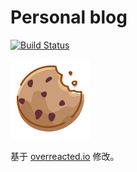 # Personal blog

[![Build Status](https://travis-ci.org/XueSeason/xnix.me.svg?branch=master)](https://travis-ci.org/XueSeason/xnix.me)

[![Logo](./src/assets/icon.png)](https://xnix.me)

基于 [overreacted.io](https://overreacted.io/) 修改。
